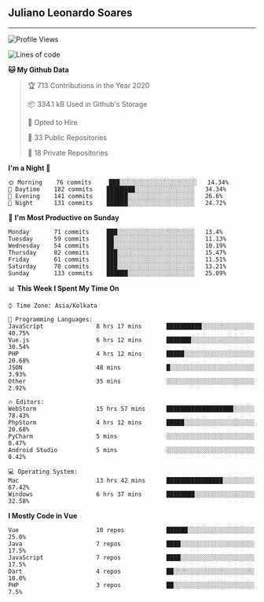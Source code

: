 <h2>Juliano Leonardo Soares</h2>

---
<!--START_SECTION:waka-->
![Profile Views](http://img.shields.io/badge/Profile%20Views-796-blue)

![Lines of code](https://img.shields.io/badge/From%20Hello%20World%20I%27ve%20Written-788%20lines%20of%20code-blue)

**🐱 My Github Data** 

> 🏆 713 Contributions in the Year 2020
 > 
> 📦 334.1 kB Used in Github's Storage 
 > 
> 💼 Opted to Hire
 > 
> 📜 33 Public Repositories 
 > 
> 🔑 18 Private Repositories  
 > 
**I'm a Night 🦉** 

```text
🌞 Morning    76 commits     ███░░░░░░░░░░░░░░░░░░░░░░   14.34% 
🌆 Daytime    182 commits    ████████░░░░░░░░░░░░░░░░░   34.34% 
🌃 Evening    141 commits    ██████░░░░░░░░░░░░░░░░░░░   26.6% 
🌙 Night      131 commits    ██████░░░░░░░░░░░░░░░░░░░   24.72%

```
📅 **I'm Most Productive on Sunday** 

```text
Monday       71 commits     ███░░░░░░░░░░░░░░░░░░░░░░   13.4% 
Tuesday      59 commits     ██░░░░░░░░░░░░░░░░░░░░░░░   11.13% 
Wednesday    54 commits     ██░░░░░░░░░░░░░░░░░░░░░░░   10.19% 
Thursday     82 commits     ███░░░░░░░░░░░░░░░░░░░░░░   15.47% 
Friday       61 commits     ███░░░░░░░░░░░░░░░░░░░░░░   11.51% 
Saturday     70 commits     ███░░░░░░░░░░░░░░░░░░░░░░   13.21% 
Sunday       133 commits    ██████░░░░░░░░░░░░░░░░░░░   25.09%

```


📊 **This Week I Spent My Time On** 

```text
⌚︎ Time Zone: Asia/Kolkata

💬 Programming Languages: 
JavaScript               8 hrs 17 mins       ██████████░░░░░░░░░░░░░░░   40.75% 
Vue.js                   6 hrs 12 mins       ███████░░░░░░░░░░░░░░░░░░   30.54% 
PHP                      4 hrs 12 mins       █████░░░░░░░░░░░░░░░░░░░░   20.68% 
JSON                     48 mins             █░░░░░░░░░░░░░░░░░░░░░░░░   3.93% 
Other                    35 mins             ░░░░░░░░░░░░░░░░░░░░░░░░░   2.92%

🔥 Editors: 
WebStorm                 15 hrs 57 mins      ███████████████████░░░░░░   78.43% 
PhpStorm                 4 hrs 12 mins       █████░░░░░░░░░░░░░░░░░░░░   20.68% 
PyCharm                  5 mins              ░░░░░░░░░░░░░░░░░░░░░░░░░   0.47% 
Android Studio           5 mins              ░░░░░░░░░░░░░░░░░░░░░░░░░   0.42%

💻 Operating System: 
Mac                      13 hrs 42 mins      ████████████████░░░░░░░░░   67.42% 
Windows                  6 hrs 37 mins       ████████░░░░░░░░░░░░░░░░░   32.58%

```

**I Mostly Code in Vue** 

```text
Vue                      10 repos            ██████░░░░░░░░░░░░░░░░░░░   25.0% 
Java                     7 repos             ████░░░░░░░░░░░░░░░░░░░░░   17.5% 
JavaScript               7 repos             ████░░░░░░░░░░░░░░░░░░░░░   17.5% 
Dart                     4 repos             ██░░░░░░░░░░░░░░░░░░░░░░░   10.0% 
PHP                      3 repos             ██░░░░░░░░░░░░░░░░░░░░░░░   7.5%

```
<!--END_SECTION:waka-->